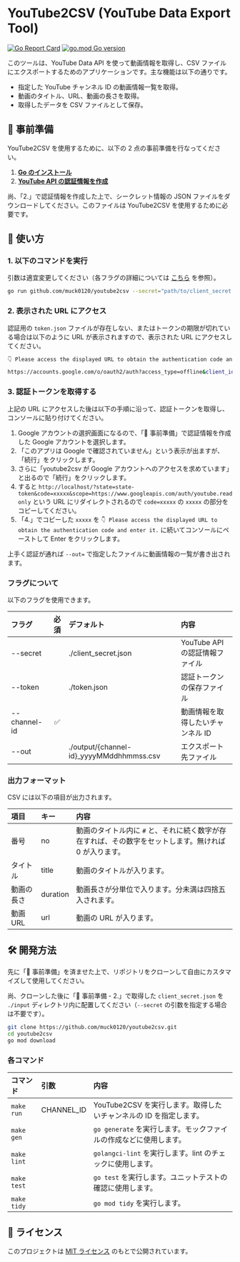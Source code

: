 # YouTube2CSV (YouTube Data Export Tool)

[![Go Report Card](https://goreportcard.com/badge/github.com/muck0120/youtube2csv)](https://goreportcard.com/report/github.com/muck0120/youtube2csv)
[![go.mod Go version](https://img.shields.io/github/go-mod/go-version/muck0120/youtube2csv)](https://github.com/muck0120/youtube2csv)

このツールは、YouTube Data API を使って動画情報を取得し、CSV ファイルにエクスポートするためのアプリケーションです。主な機能は以下の通りです。

- 指定した YouTube チャンネル ID の動画情報一覧を取得。
- 動画のタイトル、URL、動画の長さを取得。
- 取得したデータを CSV ファイルとして保存。

## 📲 事前準備

YouTube2CSV を使用するために、以下の 2 点の事前準備を行なってください。

1. [**Go のインストール**](https://go.dev/)
2. [**YouTube API の認証情報を作成**](https://developers.google.com/youtube/v3/live/guides/auth/server-side-web-apps#creatingcred)

尚、「2.」で認証情報を作成した上で、シークレット情報の JSON ファイルをダウンロードしてください。このファイルは YouTube2CSV を使用するために必要です。

## 📝 使い方

### 1. 以下のコマンドを実行

引数は適宜変更してください（各フラグの詳細については [こちら](#フラグについて) を参照）。

```sh
go run github.com/muck0120/youtube2csv --secret="path/to/client_secret.json" --token="path/to/token.json" --channel-id="Target Channnel ID" --out="path/to/output.csv"
```

### 2. 表示された URL にアクセス

認証用の `token.json` ファイルが存在しない、またはトークンの期限が切れている場合は以下のように URL が表示されますので、表示された URL にアクセスしてください。

```sh
👇 Please access the displayed URL to obtain the authentication code and enter it.

https://accounts.google.com/o/oauth2/auth?access_type=offline&client_id=XXXXX&redirect_uri=xxxxx&response_type=code&scope=https://www.googleapis.com/auth/youtube.readonly&state=state-token
```

### 3. 認証トークンを取得する

上記の URL にアクセスした後は以下の手順に沿って、認証トークンを取得し、コンソールに貼り付けてください。

1. Google アカウントの選択画面になるので、「📲 事前準備」で認証情報を作成した Google アカウントを選択します。
2. 「このアプリは Google で確認されていません」という表示が出ますが、「続行」をクリックします。
3. さらに「youtube2csv が Google アカウントへのアクセスを求めています」と出るので「続行」をクリックします。
4. すると `http://localhost/?state=state-token&code=xxxxx&scope=https://www.googleapis.com/auth/youtube.readonly` という URL にリダイレクトされるので `code=xxxxx` の `xxxxx` の部分をコピーしてください。
5. 「4.」でコピーした `xxxxx` を `👇 Please access the displayed URL to obtain the authentication code and enter it.` に続いてコンソールにペーストして Enter をクリックします。

上手く認証が通れば `--out=` で指定したファイルに動画情報の一覧が書き出されます。

### フラグについて

以下のフラグを使用できます。

| フラグ       | 必須 | デフォルト                                | 内容                              |
| :----------- | :--: | :---------------------------------------- | :-------------------------------- |
| --secret     |      | ./client_secret.json                      | YouTube API の認証情報ファイル    |
| --token      |      | ./token.json                              | 認証トークンの保存ファイル        |
| --channel-id |  ✅  |                                           | 動画情報を取得したいチャンネル ID |
| --out        |      | ./output/{channel-id}\_yyyyMMddhhmmss.csv | エクスポート先ファイル            |

### 出力フォーマット

CSV には以下の項目が出力されます。

| 項目       | キー     | 内容                                                                                                   |
| :--------- | :------- | :----------------------------------------------------------------------------------------------------- |
| 番号       | no       | 動画のタイトル内に `#` と、それに続く数字が存在すれば、その数字をセットします。無ければ 0 が入ります。 |
| タイトル   | title    | 動画のタイトルが入ります。                                                                             |
| 動画の長さ | duration | 動画長さが分単位で入ります。分未満は四捨五入されます。                                                 |
| 動画 URL   | url      | 動画の URL が入ります。                                                                                |

## 🛠️ 開発方法

先に「📲 事前準備」を済ませた上で、リポジトリをクローンして自由にカスタマイズして使用してください。

尚、クローンした後に「📲 事前準備 - 2.」で取得した `client_secret.json` を `./input` ディレクトリ内に配置してください（`--secret` の引数を指定する場合は不要です）。

```sh
git clone https://github.com/muck0120/youtube2csv.git
cd youtube2csv
go mod download
```

### 各コマンド

| コマンド    | 引数       | 内容                                                               |
| :---------- | :--------- | :----------------------------------------------------------------- |
| `make run`  | CHANNEL_ID | YouTube2CSV を実行します。取得したいチャンネルの ID を指定します。 |
| `make gen`  |            | `go generate` を実行します。モックファイルの作成などに使用します。 |
| `make lint` |            | `golangci-lint` を実行します。lint のチェックに使用します。        |
| `make test` |            | `go test` を実行します。ユニットテストの確認に使用します。         |
| `make tidy` |            | `go mod tidy` を実行します。                                       |

## 🪪 ライセンス

このプロジェクトは [MIT ライセンス](./LICENSE) のもとで公開されています。
